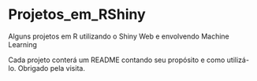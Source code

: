 # Projetos_em_RShiny
Alguns projetos em R utilizando o Shiny Web e envolvendo Machine Learning
 
 Cada projeto conterá um README contando seu propósito e como utilizá-lo. 
 Obrigado pela visita.
